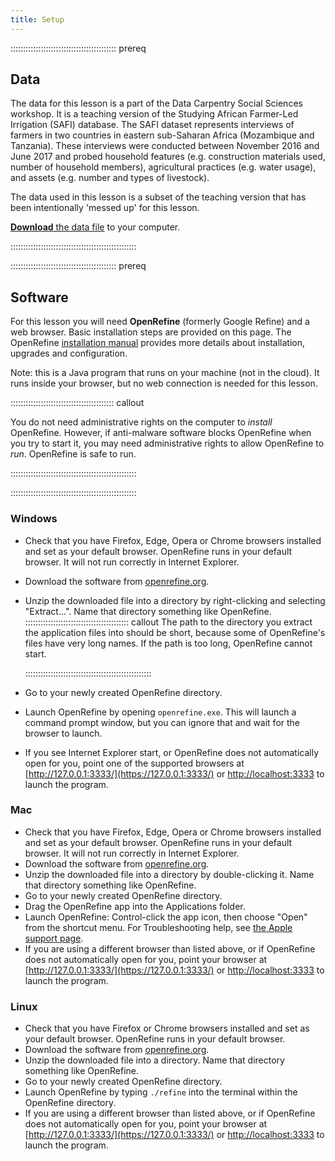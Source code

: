 ```yaml
---
title: Setup
---
```


::::::::::::::::::::::::::::::::::::::::::  prereq

## Data

The data for this lesson is a part of the Data Carpentry Social Sciences
workshop. It is a teaching version of the Studying African Farmer-Led
Irrigation (SAFI) database. The SAFI dataset represents interviews of farmers
in two countries in eastern sub-Saharan Africa (Mozambique and Tanzania).
These interviews were conducted between November 2016 and June 2017 and probed
household features (e.g. construction materials used, number of household
members), agricultural practices (e.g. water usage), and assets (e.g. number
and types of livestock).

The data used in this lesson
is a subset of the teaching version that has been intentionally 'messed up'
for this lesson.

[**Download** the data file](https://ndownloader.figshare.com/files/11502815)
to your computer.


::::::::::::::::::::::::::::::::::::::::::::::::::

::::::::::::::::::::::::::::::::::::::::::  prereq

## Software

For this lesson you will need **OpenRefine** (formerly Google Refine) and a
web browser. Basic installation steps are provided on this page.
The OpenRefine [installation manual](https://openrefine.org/docs/manual/installing)
provides more details about installation, upgrades and configuration.

Note: this is a Java program that runs on your machine (not in the cloud).
It runs inside your browser, but no web connection is needed for this lesson.

:::::::::::::::::::::::::::::::::::::::::  callout

You do not need administrative rights on the computer to *install* OpenRefine.
However, if anti-malware software blocks OpenRefine when you try to start it,
you may need administrative rights to allow OpenRefine to *run*.
OpenRefine is safe to run.


::::::::::::::::::::::::::::::::::::::::::::::::::

::::::::::::::::::::::::::::::::::::::::::::::::::

### Windows

- Check that you have Firefox, Edge, Opera or Chrome browsers installed and set
  as your default browser. OpenRefine runs in your default browser. It will not
  run correctly in Internet Explorer.
- Download the software from [openrefine.org](https://openrefine.org).
- Unzip the downloaded file into a directory by right-clicking and
  selecting "Extract…". Name that directory something like OpenRefine.
  :::::::::::::::::::::::::::::::::::::::::  callout
  The path to the directory you extract the application files into should be
  short, because some of OpenRefine's files have very long names. If the path is
  too long, OpenRefine cannot start.
  
  ::::::::::::::::::::::::::::::::::::::::::::::::::
- Go to your newly created OpenRefine directory.
- Launch OpenRefine by opening `openrefine.exe`. This will launch a command prompt window,
  but you can ignore that and wait for the browser to launch.
- If you see Internet Explorer start, or OpenRefine does not automatically
  open for you, point one of the supported browsers at [http://127.0.0.1:3333/](https://127.0.0.1:3333/) or
  [http://localhost:3333](https://localhost:3333) to launch the program.

### Mac

- Check that you have Firefox, Edge, Opera or Chrome browsers installed and set as your
  default browser. OpenRefine runs in your default browser. It will not run
  correctly in Internet Explorer.
- Download the software from [openrefine.org](https://openrefine.org).
- Unzip the downloaded file into a directory by double-clicking it. Name
  that directory something like OpenRefine.
- Go to your newly created OpenRefine directory.
- Drag the OpenRefine app into the Applications folder.
- Launch OpenRefine: Control-click the app icon, then
  choose "Open" from the shortcut menu. For Troubleshooting help, see
  [the Apple support page](https://support.apple.com/guide/mac-help/open-a-mac-app-from-an-unidentified-developer-mh40616/mac).
- If you are using a different browser than listed above, or if OpenRefine does not automatically
  open for you, point your browser at [http://127.0.0.1:3333/](https://127.0.0.1:3333/) or
  [http://localhost:3333](https://localhost:3333) to launch the program.

### Linux

- Check that you have Firefox or Chrome browsers installed and set as your
  default browser. OpenRefine runs in your default browser.
- Download the software from [openrefine.org](https://openrefine.org).
- Unzip the downloaded file into a directory. Name that directory something like OpenRefine.
- Go to your newly created OpenRefine directory.
- Launch OpenRefine by typing `./refine` into the terminal within the OpenRefine directory.
- If you are using a different browser than listed above, or if OpenRefine does not automatically
  open for you, point your browser at [http://127.0.0.1:3333/](https://127.0.0.1:3333/) or
  [http://localhost:3333](https://localhost:3333) to launch the program.


